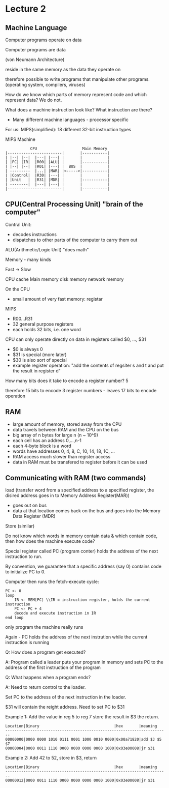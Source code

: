 Lecture 2
===

Machine Language
---
Computer programs operate on data

Computer programs are data

(von Neumann Architecture)

reside in the same memory as the data they operate on

therefore possible to write programs that manipulate other programs. (operating system, compilers, viruses)

How do we know which parts of memory represent code and which represent data? We do not.

What does a machine instruction look like? What instruction are there?

- Many different machine languages - processor specific

For us: MIPS(simplified): 18 different 32-bit instruction types

MIPS Machine
```
           CPU                    Main Memory
|------------------------|       |-----------|
| |--| |--|  |---| |---| |       |           |
| |PC| |IR|  |R00| |ALU| |       |-----------| 
| |--| |--|  |R01| |---| |  BUS  |           |
| ---------  |...| |MAR| |<----->|-----------|
| |Control|  |R30| |---| |       |           |
| |Unit   |  |R31| |MDR| |       |-----------|
| --------|  |---| |---| |       |           |
|------------------------|       |-----------|
```

CPU(Central Processing Unit) "brain of the computer"
---
Contral Unit: 
* decodes instructions
* dispatches to other parts of the computer to carry them out

ALU(Arithmetic/Logic Unit) "does math"

Memory - many kinds

Fast -> Slow

CPU cache Main memory disk memory network memory

On the CPU

- small amount of very fast memory: registar

MIPS

* R00...R31
* 32 general purpose registers
* each holds 32 bits, i.e. one word

CPU can only operate directly on data in registers called $0, ..., $31

* $0 is always 0
* $31 is special (more later)
* $30 is also sort of special 
* example register operation: "add the contents of regsiter s and t and put the result in register d"

How many bits does it take to encode a register number? 5

therefore 15 bits to encode 3 register numbers - leaves 17 bits to encode operation

RAM 
---
* large amount of memory, stored away from the CPU
* data travels between RAM and the CPU on the bus
* big array of n bytes for large n (n ~ 10^9)
* each cell has an address 0,...,n-1
* each 4-byte block is a word
* words have addresses 0, 4, 8, C, 10, 14, 18, 1C, ...
* RAM access much slower than register access
* data in RAM must be transfered to register before it can be used

Communicating with RAM (two commands)
---
load (transfer word from a specified address to a specified register, the disired address goes in to Memory Address Register(MAR))
* goes out on bus
* data at that location comes back on the bus and goes into the Memory Data Register (MDR)

Store (similar)

Do not know which words in memory contain data & which contain code, then how does the machine execute code?

Special register called PC (program conter) holds the address of the next instruction to run.

By convention, we guarantee that a specific address (say 0) contains code to initialize PC to 0.

Computer then runs the fetch-execute cycle:
```
PC <- 0
loop
	IR <- MEM[PC] \\IR = instruction register, holds the current instruction
	PC <- PC + 4
	decode and execute instruction in IR
end loop
```
only program the machine really runs

Again - PC holds the address of the next instrution while the current instruction is running

Q: How does a program get executed?

A: Program called a leader puts your program in memory and sets PC to the address of the first instruction of the program

Q: What happens when a program ends?

A: Need to return control to the loader. 

Set PC to the address of the next instruction in the loader.

$31 will contain the reight address. Need to set PC to $31

Example 1: Add the value in reg 5 to reg 7 store the result in $3 the return.
```
Location|Binary                                 |hex       |meaning
------------------------------------------------------------------------
00000000|0000 0000 1010 0111 0001 1000 0010 0000|0x00a71820|add $3 $5 $7
00000004|0000 0011 1110 0000 0000 0000 0000 1000|0x03e00008|jr $31
```
Example 2: Add 42 to 52, store in $3, return
```
Location|Binary                                 |hex       |meaning
------------------------------------------------------------------------
00000012|0000 0011 1110 0000 0000 0000 0000 1000|0x03e00008|jr $31
```
